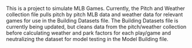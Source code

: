 This is a project to simulate MLB Games. Currently, the Pitch and Weather collection file pulls pitch by pitch MLB data and weather data for relevant games for use in the Building Datasets file. 
The Building Datasets file is currently being updated, but cleans data from the pitch/weather collection before calculating weather and park factors for each play/game and neutralizing the dataset for model testing in the Model Building file.
